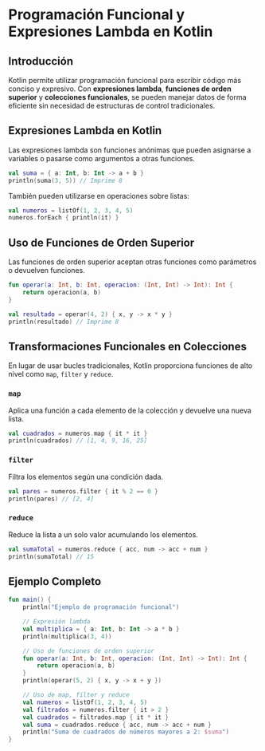 # Programación Funcional y Expresiones Lambda en Kotlin

## Introducción
Kotlin permite utilizar programación funcional para escribir código más conciso y expresivo. Con **expresiones lambda**, **funciones de orden superior** y **colecciones funcionales**, se pueden manejar datos de forma eficiente sin necesidad de estructuras de control tradicionales.

## Expresiones Lambda en Kotlin
Las expresiones lambda son funciones anónimas que pueden asignarse a variables o pasarse como argumentos a otras funciones.

```kotlin
val suma = { a: Int, b: Int -> a + b }
println(suma(3, 5)) // Imprime 8
```

También pueden utilizarse en operaciones sobre listas:

```kotlin
val numeros = listOf(1, 2, 3, 4, 5)
numeros.forEach { println(it) }
```

## Uso de Funciones de Orden Superior
Las funciones de orden superior aceptan otras funciones como parámetros o devuelven funciones.

```kotlin
fun operar(a: Int, b: Int, operacion: (Int, Int) -> Int): Int {
    return operacion(a, b)
}

val resultado = operar(4, 2) { x, y -> x * y }
println(resultado) // Imprime 8
```

## Transformaciones Funcionales en Colecciones
En lugar de usar bucles tradicionales, Kotlin proporciona funciones de alto nivel como `map`, `filter` y `reduce`.

### `map`
Aplica una función a cada elemento de la colección y devuelve una nueva lista.

```kotlin
val cuadrados = numeros.map { it * it }
println(cuadrados) // [1, 4, 9, 16, 25]
```

### `filter`
Filtra los elementos según una condición dada.

```kotlin
val pares = numeros.filter { it % 2 == 0 }
println(pares) // [2, 4]
```

### `reduce`
Reduce la lista a un solo valor acumulando los elementos.

```kotlin
val sumaTotal = numeros.reduce { acc, num -> acc + num }
println(sumaTotal) // 15
```

## Ejemplo Completo

```kotlin
fun main() {
    println("Ejemplo de programación funcional")

    // Expresión lambda
    val multiplica = { a: Int, b: Int -> a * b }
    println(multiplica(3, 4))

    // Uso de funciones de orden superior
    fun operar(a: Int, b: Int, operacion: (Int, Int) -> Int): Int {
        return operacion(a, b)
    }
    println(operar(5, 2) { x, y -> x + y })

    // Uso de map, filter y reduce
    val numeros = listOf(1, 2, 3, 4, 5)
    val filtrados = numeros.filter { it > 2 }
    val cuadrados = filtrados.map { it * it }
    val suma = cuadrados.reduce { acc, num -> acc + num }
    println("Suma de cuadrados de números mayores a 2: $suma")
}
```
